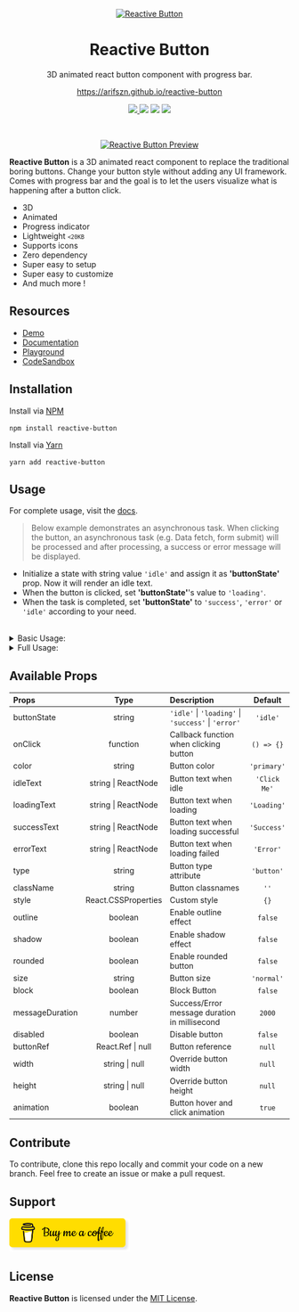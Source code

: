 <p align="center">
  <a href="https://arifszn.github.io/reactive-button" target="_blank">
    <img 
      src="https://arifszn.github.io/reactive-button/img/logo/logo.png"
      alt="Reactive Button"
      title="Reactive Button"
      width="80"
    />
  </a>
</p>

<h1 align="center">Reactive Button</h1>
<p align="center">3D animated react button component with progress bar.</p>
<p align="center">
  <a href="https://arifszn.github.io/reactive-button">
    https://arifszn.github.io/reactive-button
  </a>
</p>

<p align="center">
  <a href="https://www.npmjs.com/package/reactive-button">
    <img src="https://img.shields.io/npm/v/reactive-button"/>
  </a>
  <img src="https://img.shields.io/bundlephobia/min/reactive-button"/>
  <img src="https://arifszn.github.io/reactive-button/img/dependencies.svg"/>
  <a href="https://github.com/arifszn/reactive-button/blob/main/LICENSE">
    <img src="https://img.shields.io/github/license/arifszn/reactive-button"/>
  </a>
</p>

<br/>

<p align="center">
  <a href="https://arifszn.github.io/reactive-button" target="_blank">
    <img src="https://arifszn.github.io/reactive-button/img/preview.gif" alt="Reactive Button Preview" title="Reactive Button Preview">
  </a>
</p>

**Reactive Button** is a 3D animated react component to replace the traditional boring buttons. Change your button style without adding any UI framework. Comes with progress bar and the goal is to let the users visualize what is happening after a button click.

- 3D
- Animated
- Progress indicator
- Lightweight <small><code><20KB</code></small>
- Supports icons
- Zero dependency
- Super easy to setup
- Super easy to customize
- And much more !

## Resources

- [Demo](https://arifszn.github.io/reactive-button)
- [Documentation](https://arifszn.github.io/reactive-button/docs)
- [Playground](https://arifszn.github.io/reactive-button/docs/playground)
- [CodeSandbox](https://codesandbox.io/s/reactive-button-lvpeb)

## Installation

Install via <a href="https://www.npmjs.com/package/reactive-button">NPM</a>

```
npm install reactive-button
```

Install via <a href="https://yarnpkg.com/package/reactive-button">Yarn</a>

```
yarn add reactive-button
```

## Usage

For complete usage, visit the <a href="https://arifszn.github.io/reactive-button/docs/usage">docs</a>.

> Below example demonstrates an asynchronous task. When clicking the button, an asynchronous task (e.g. Data fetch, form submit) will be processed and after processing, a success or error message will be displayed.

- Initialize a state with string value <code>'idle'</code> and assign it as <strong>'buttonState'</strong> prop. Now it will render an idle text.
- When the button is clicked, set <strong>'buttonState'</strong>'s value to <code>'loading'</code>.
- When the task is completed, set <strong>'buttonState'</strong> to <code>'success'</code>, <code>'error'</code> or <code>'idle'</code> according to your need.

<br/>
    
<details>
<summary>Basic Usage:</summary>

```js
import { useState } from "react";
import ReactiveButton from "reactive-button";

function App() {
  const [state, setState] = useState("idle");

  const onClickHandler = () => {
    setState("loading");
    setTimeout(() => {
      setState("success");
    }, 2000);
  };

  return <ReactiveButton buttonState={state} onClick={onClickHandler} />;
}

export default App;
```

</details>

<details>
<summary>Full Usage:</summary>

```js
import React, { useState } from "react";
import ReactiveButton from "reactive-button";

function App() {
  const [state, setState] = useState("idle");

  const onClickHandler = () => {
    setState("loading");
    setTimeout(() => {
      setState("success");
    }, 2000);
  };

  return (
    <ReactiveButton
      buttonState={state}
      onClick={onClickHandler}
      color={"primary"}
      idleText={"Button"}
      loadingText={"Loading"}
      successText={"Success"}
      errorText={"Error"}
      type={"button"}
      className={"class1 class2"}
      style={{ borderRadius: "5px" }}
      outline={false}
      shadow={false}
      rounded={false}
      size={"normal"}
      block={false}
      messageDuration={2000}
      disabled={false}
      buttonRef={null}
      width={null}
      height={null}
      animation={true}
    />
  );
}

export default App;
```

</details>

## Available Props

| Props           |        Type         | Description                                                                                     |         Default         |
| :-------------- | :-----------------: | :---------------------------------------------------------------------------------------------- | :---------------------: |
| buttonState     |       string        | <code>'idle'</code> \| <code>'loading'</code> \| <code>'success'</code> \| <code>'error'</code> |   <code>'idle'</code>   |
| onClick         |      function       | Callback function when clicking button                                                          |  <code>() => {}</code>  |
| color           |       string        | Button color                                                                                    | <code>'primary'</code>  |
| idleText        | string \| ReactNode | Button text when idle                                                                           | <code>'Click Me'</code> |
| loadingText     | string \| ReactNode | Button text when loading                                                                        | <code>'Loading'</code>  |
| successText     | string \| ReactNode | Button text when loading successful                                                             | <code>'Success'</code>  |
| errorText       | string \| ReactNode | Button text when loading failed                                                                 |  <code>'Error'</code>   |
| type            |       string        | Button type attribute                                                                           |  <code>'button'</code>  |
| className       |       string        | Button classnames                                                                               |     <code>''</code>     |
| style           | React.CSSProperties | Custom style                                                                                    |     <code>{}</code>     |
| outline         |       boolean       | Enable outline effect                                                                           |   <code>false</code>    |
| shadow          |       boolean       | Enable shadow effect                                                                            |   <code>false</code>    |
| rounded         |       boolean       | Enable rounded button                                                                           |   <code>false</code>    |
| size            |       string        | Button size                                                                                     |  <code>'normal'</code>  |
| block           |       boolean       | Block Button                                                                                    |   <code>false</code>    |
| messageDuration |       number        | Success/Error message duration in millisecond                                                   |    <code>2000</code>    |
| disabled        |       boolean       | Disable button                                                                                  |   <code>false</code>    |
| buttonRef       |  React.Ref \| null  | Button reference                                                                                |    <code>null</code>    |
| width           |   string \| null    | Override button width                                                                           |    <code>null</code>    |
| height          |   string \| null    | Override button height                                                                          |    <code>null</code>    |
| animation       |       boolean       | Button hover and click animation                                                                |    <code>true</code>    |

## Contribute

To contribute, clone this repo locally and commit your code on a new branch. Feel free to create an issue or make a pull request.

## Support

<a href="https://www.buymeacoffee.com/arifszn" target="_blank">
  <img src="https://raw.githubusercontent.com/arifszn/arifszn/main/assets/bmc-button.png" alt="Buy Me A Coffee" style="height: 60px !important;width: 217px !important;" >
</a>

## License

**Reactive Button** is licensed under the [MIT License](https://github.com/arifszn/reactive-button/blob/main/LICENSE).
